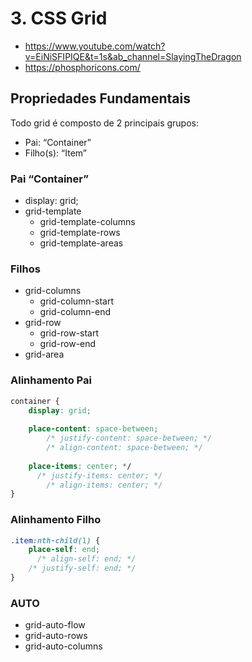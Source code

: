# 3. CSS Grid

- https://www.youtube.com/watch?v=EiNiSFIPIQE&t=1s&ab_channel=SlayingTheDragon
- https://phosphoricons.com/

## Propriedades Fundamentais

Todo grid é composto de 2 principais grupos:

- Pai: “Container”
- Filho(s): “Item”

### Pai “Container”

- display: grid;
- grid-template
    - grid-template-columns
    - grid-template-rows
    - grid-template-areas

### Filhos

- grid-columns
    - grid-column-start
    - grid-column-end
- grid-row
    - grid-row-start
    - grid-row-end
- grid-area

### Alinhamento Pai

```css
container {
	display: grid;
	
	place-content: space-between;
		/* justify-content: space-between; */
		/* align-content: space-between; */
	    
	place-items: center; */
	  /* justify-items: center; */
	    /* align-items: center; */
}
```

### Alinhamento Filho

```css
.item:nth-child(1) {
	place-self: end;
	  /* align-self: end; */
    /* justify-self: end; */
}
```

### AUTO

- grid-auto-flow
- grid-auto-rows
- grid-auto-columns